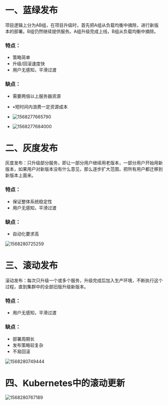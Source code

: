 # 一、蓝绿发布

项目逻辑上分为AB组，在项目升级时，首先把A组从负载均衡中摘除，进行新版本的部署。B组仍然继续提供服务。A组升级完成上线，B组从负载均衡中摘除。

### 特点：

- 策略简单
- 升级/回滚速度快
- 用户无感知，平滑过渡

### 缺点：

- 需要两倍以上服务器资源

- •短时间内浪费一定资源成本
- ![1568277665790](assets/1568277665790.png)
- ![1568277684000](assets/1568277684000.png)



# 二、灰度发布

灰度发布：只升级部分服务，即让一部分用户继续用老版本，一部分用户开始用新版本，如果用户对新版本没有什么意见，那么逐步扩大范围，把所有用户都迁移到新版本上面来。

### 特点：

- 保证整体系统稳定性
- 用户无感知，平滑过渡

### 缺点：

- 自动化要求高

![1568280725259](assets/1568280725259.png)

# 三、滚动发布

滚动发布：每次只升级一个或多个服务，升级完成后加入生产环境，不断执行这个过程，直到集群中的全部旧版升级新版本。

### 特点：

- 用户无感知，平滑过渡

### 缺点：

- 部署周期长
- 发布策略较复杂
- 不易回滚

![1568280749444](assets/1568280749444.png)

# 四、Kubernetes中的滚动更新

![1568280767189](assets/1568280767189.png)